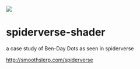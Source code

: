 ![](TechDemo.gif)

# spiderverse-shader
a case study of Ben-Day Dots as seen in spiderverse

http://smoothslerp.com/spiderverse
